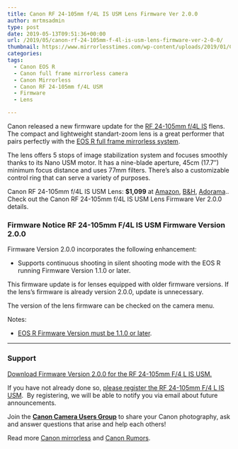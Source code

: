 ```yaml
---
title: Canon RF 24-105mm f/4L IS USM Lens Firmware Ver 2.0.0
author: mrtmsadmin
type: post
date: 2019-05-13T09:51:36+00:00
url: /2019/05/canon-rf-24-105mm-f-4l-is-usm-lens-firmware-ver-2-0-0/
thumbnail: https://www.mirrorlesstimes.com/wp-content/uploads/2019/01/Canon-RF-24-105-f4-lens.jpg
categories:
tags:
  - Canon EOS R
  - Canon full frame mirrorless camera
  - Canon Mirrorless
  - Canon RF 24-105mm f/4L USM
  - Firmware
  - Lens

---
```

Canon released a new firmware update for the <a href="https://www.mirrorlesstimes.com/tags/canon-rf-24-105mm-f-4l-usm/" target="_blank" rel="noopener">RF 24-105mm f/4L IS</a> flens. The compact and lightweight standart-zoom lens is a great performer that pairs perfectly with the [EOS R full frame mirrorless system][1].

The lens offers 5 stops of image stabilization system and focuses smoothly thanks to its Nano USM motor. It has a nine-blade aperture, 45cm (17.7″) minimum focus distance and uses 77mm filters. There’s also a customizable control ring that can serve a variety of purposes.

Canon RF 24-105mm f/4L IS USM Lens: **$1,099** at <a class="ext-link" title="" href="https://www.amazon.com/Canon-RF-24-105mm-USM-Lens/dp/B07H489XDQ/?tag=mtimes-20" target="_blank" rel="noopener external noreferrer nofollow" data-wpel-link="external" data-amzn-asin="B07H489XDQ">Amazon</a>, <a class="ext-link" title="" href="https://www.bhphotovideo.com/c/product/1433712-REG/canon_rf_24_105mm_f_4l_is.html/BI/20175/KBID/14249/" target="_blank" rel="noopener external noreferrer nofollow" data-wpel-link="external">B&H</a>, <a class="ext-link" title="" href="https://adorama.evyy.net/c/63923/51926/1036?u=https://www.adorama.com/car241054.html" target="_blank" rel="noopener external noreferrer nofollow" data-wpel-link="external">Adorama</a>.. Check out the Canon RF 24-105mm f/4L IS USM Lens Firmware Ver 2.0.0 details.<!--more-->

### Firmware Notice RF 24-105mm F/4L IS USM Firmware Version 2.0.0

Firmware Version 2.0.0 incorporates the following enhancement:

  * Supports continuous shooting in silent shooting mode with the EOS R running Firmware Version 1.1.0 or later.

This firmware update is for lenses equipped with older firmware versions. If the lens’s firmware is already version 2.0.0, update is unnecessary.

The version of the lens firmware can be checked on the camera menu.

Notes:

  * <a href="https://www.dailycameranews.com/2019/02/canon-eos-r-firmware-update-version-1-1-0-released/" target="_blank" rel="noreferrer noopener" aria-label=" (opens in a new tab)">EOS R Firmware Version must be 1.1.0 or later</a>.

<hr class="wp-block-separator" />

### Support

<a href="https://www.usa.canon.com/internet/portal/us/home/support/details/lenses/ef/standard-zoom/rf-24-105mm-f-4l-is-usm?subtab=downloads-firmware" target="_blank" rel="noreferrer noopener" aria-label=" (opens in a new tab)">Download Firmware Version 2.0.0 for the RF 24-105mm F/4 L IS USM.</a>

If you have not already done so, <a href="https://www.bestcameranews.com/tag/canon-rf-24-105mm-f-4l-is-usm-lens/" target="_blank" rel="noreferrer noopener" aria-label=" (opens in a new tab)">please register the RF 24-105mm F/4 L IS USM</a>.  By registering, we will be able to notify you via email about future announcements.

Join the <a href="https://www.facebook.com/groups/185572945112087/" target="_blank" rel="noreferrer noopener"><strong>Canon Camera Users Group</strong></a> to share your Canon photography, ask and answer questions that arise and help each others!

Read more [Canon mirrorless][2] and <a href="https://www.dailycameranews.com/tag/canon-rumors/" target="_blank" rel="noreferrer noopener">Canon Rumors</a>.

 [1]: https://www.mirrorlesstimes.com/tags/canon-full-frame-mirrorless-camera/
 [2]: https://www.mirrorlesstimes.com/tags/canon-mirrorless/